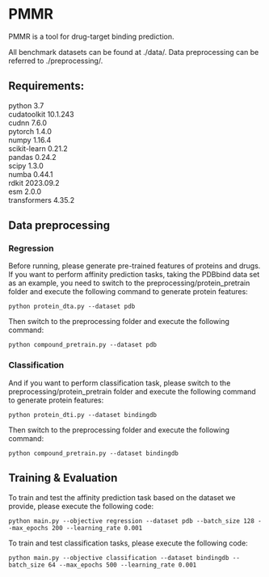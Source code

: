 # PMMR
PMMR is a tool for drug-target binding prediction.

All benchmark datasets can be found at ./data/. Data preprocessing can be referred to ./preprocessing/.

## Requirements:
python 3.7<br>
cudatoolkit 10.1.243<br>
cudnn 7.6.0<br>
pytorch 1.4.0<br>
numpy 1.16.4<br>
scikit-learn 0.21.2<br>
pandas 0.24.2<br>
scipy 1.3.0<br>
numba 0.44.1<br>
rdkit 2023.09.2<br>
esm 2.0.0<br>
transformers 4.35.2<br>

## Data preprocessing
### Regression
Before running, please generate pre-trained features of proteins and drugs. If you want to perform affinity prediction tasks, taking the PDBbind data set as an example, you need to switch to the preprocessing/protein_pretrain folder and execute the following command to generate protein features:
```
python protein_dta.py --dataset pdb
```
Then switch to the preprocessing folder and execute the following command:
```
python compound_pretrain.py --dataset pdb
```
### Classification
And if you want to perform classification task, please switch to the preprocessing/protein_pretrain folder and execute the following command to generate protein features:
```
python protein_dti.py --dataset bindingdb
```
Then switch to the preprocessing folder and execute the following command:
```
python compound_pretrain.py --dataset bindingdb
```
## Training & Evaluation
To train and test the affinity prediction task based on the dataset we provide, please execute the following code:
```
python main.py --objective regression --dataset pdb --batch_size 128 --max_epochs 200 --learning_rate 0.001
```
To train and test classification tasks, please execute the following code:
```
python main.py --objective classification --dataset bindingdb --batch_size 64 --max_epochs 500 --learning_rate 0.001
```
